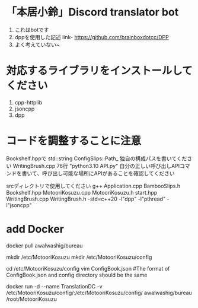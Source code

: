 ﻿# 「本居小鈴」Discord translator bot
1. これはbotです
2. dppを使用した記述 link- https://github.com/brainboxdotcc/DPP
3. よく考えていない~

# 対応するライブラリをインストールしてください
1. cpp-httplib
2. jsoncpp
3. dpp

# コードを調整することに注意
Bookshelf.hppで std::string ConfigSlips::Path_ 独自の構成パスを書いてください
WritingBrush.cpp 76行 "python3.10 API.py" 自分の正しい呼び出しAPIコマンドを書いて、呼び出し可能な場所にAPIがあることを確認してください

srcディレクトリで使用してください g++ Application.cpp BambooSlips.h Bookshelf.hpp MotooriKosuzu.cpp MotooriKosuzu.h start.hpp WritingBrush.cpp WritingBrush.h -std=c++20 -l"dpp" -l"pthread" -l"jsoncpp"

# add Docker

docker pull awalwashig/bureau

mkdir /etc/MotooriKosuzu
mkdir /etc/MotooriKosuzu/config

cd /etc/MotooriKosuzu/config
vim ConfigBook.json
#The format of ConfigBook.json and config directory should be the same


docker run -d --name TranslationDC -v /etc/MotooriKosuzu/config/:/etc/MotooriKosuzu/config/ awalwashig/bureau /root/MotooriKosuzu
